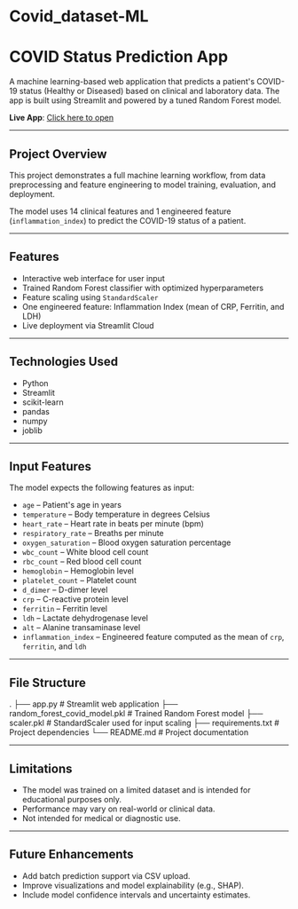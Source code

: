 # Covid_dataset-ML
# COVID Status Prediction App

A machine learning-based web application that predicts a patient's COVID-19 status (Healthy or Diseased) based on clinical and laboratory data. The app is built using Streamlit and powered by a tuned Random Forest model.

**Live App**: [Click here to open]([https://your-streamlit-app-link.streamlit.app](https://cociddataset-ml-sxem7mjegy7wwkegybgavb.streamlit.app/))

---

## Project Overview

This project demonstrates a full machine learning workflow, from data preprocessing and feature engineering to model training, evaluation, and deployment.

The model uses 14 clinical features and 1 engineered feature (`inflammation_index`) to predict the COVID-19 status of a patient.

---

## Features

- Interactive web interface for user input
- Trained Random Forest classifier with optimized hyperparameters
- Feature scaling using `StandardScaler`
- One engineered feature: Inflammation Index (mean of CRP, Ferritin, and LDH)
- Live deployment via Streamlit Cloud

---

## Technologies Used

- Python  
- Streamlit  
- scikit-learn  
- pandas  
- numpy  
- joblib  

---

## Input Features

The model expects the following features as input:

- `age` – Patient's age in years
- `temperature` – Body temperature in degrees Celsius
- `heart_rate` – Heart rate in beats per minute (bpm)
- `respiratory_rate` – Breaths per minute
- `oxygen_saturation` – Blood oxygen saturation percentage
- `wbc_count` – White blood cell count
- `rbc_count` – Red blood cell count
- `hemoglobin` – Hemoglobin level
- `platelet_count` – Platelet count
- `d_dimer` – D-dimer level
- `crp` – C-reactive protein level
- `ferritin` – Ferritin level
- `ldh` – Lactate dehydrogenase level
- `alt` – Alanine transaminase level
- `inflammation_index` – Engineered feature computed as the mean of `crp`, `ferritin`, and `ldh`

---
## File Structure

.
├── app.py                          # Streamlit web application
├── random_forest_covid_model.pkl  # Trained Random Forest model
├── scaler.pkl                     # StandardScaler used for input scaling
├── requirements.txt               # Project dependencies
└── README.md                      # Project documentation

---

## Limitations

- The model was trained on a limited dataset and is intended for educational purposes only.
- Performance may vary on real-world or clinical data.
- Not intended for medical or diagnostic use.

---

## Future Enhancements

- Add batch prediction support via CSV upload.
- Improve visualizations and model explainability (e.g., SHAP).
- Include model confidence intervals and uncertainty estimates.


